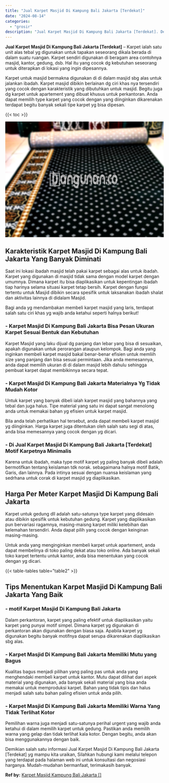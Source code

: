 ```yaml
---
title: "Jual Karpet Masjid Di Kampung Bali Jakarta [Terdekat]"
date: "2024-08-14"
categories: 
  - "grosir"
description: "Jual Karpet Masjid Di Kampung Bali Jakarta [Terdekat]. Demikian salah satu informasi Jual Karpet Masjid Di Kampung Bali Jakarta [Terdekat] yg mampu kita ur..."
---
```


**Jual Karpet Masjid Di Kampung Bali Jakarta \[Terdekat\]** – Karpet ialah satu unit alas tebal yg digunakan untuk tapakan seseorang dikala berada di dalam suatu ruangan. Karpet sendiri digunakan di beragam area contohnya masjid, kantor, gedung, dsb. Hal itu yang cocok dg kebutuhan seseorang untuk diterapkan di lokasi yang ingin dipesannya.

Karpet untuk masjid bermakna digunakan di di dalam masjid sbg alas untuk jalankan ibadah. Karpet masjid dibikin berlainan dg ciri khas nya tersendiri yang cocok dengan karakteristik yang dibutuhkan untuk masjid. Begitu juga dg karpet untuk apartement yang dibuat khusus untuk perkantoran. Anda dapat memilih type karpet yang cocok dengan yang diinginkan dikarenakan terdapat begitu banyak sekali tipe karpet yg bisa dipesan.

{{< toc >}}

![Jual Karpet Masjid Di Kampung Bali Jakarta [Terdekat]](/images/grosir-karpet-murah-47.png)

## Karakteristik Karpet Masjid Di Kampung Bali Jakarta Yang Banyak Diminati

Saat ini lokasi ibadah masjid telah pakai karpet sebagai alas untuk ibadah. Karpet yang digunakan di masjid tidak sama dengan model karpet dengan umumnya. Dimana karpet itu bisa diaplikasikan untuk kepentingan ibadah tiap harinya selama situasi karpet tetap bersih. Karpet dengan fungsi tertentu untuk Masjid dibikin secara spesifik untuk laksanakan ibadah shalat dan aktivitas lainnya di didalam Masjid.

Bagi anda yg mendambakan membeli karpet masjid yang laris, terdapat salah satu ciri khas yg wajib anda ketahui seperti halnya berikut!

### \- Karpet Masjid Di Kampung Bali Jakarta Bisa Pesan Ukuran Karpet Sesuai Bentuk dan Kebutuhan

Karpet Masjid yang laku dijual dg panjang dan lebar yang bisa di sesuaikan, apakah digunakan untuk perorangan ataupun kelompok. Bagi anda yang inginkan membeli karpet masjid bakal benar-benar efisien untuk memliih size yang panjang dan bisa sesuai permintaan. Jika anda memesannya, anda dapat memilih ukuran di di dalam masjid lebih dahulu sehingga pembuat karpet dapat membikinnya secara tepat.

### \- Karpet Masjid Di Kampung Bali Jakarta Materialnya Yg Tidak Mudah Kotor

Untuk karpet yang banyak dibeli ialah karpet masjid yang bahannya yang tebal dan juga halus. Tipe material yang satu ini dapat sangat menolong anda untuk memakai bahan yg efisien untuk karpet masjid.

Bila anda telah perhatikan hal tersebut, anda dapat membeli karpet masjid yg diinginkan. Harga karpet juga ditentukan oleh salah satu segi di atas, anda bisa memesannya yang cocok dengan yg dicari.

### \- Di Jual Karpet Masjid Di Kampung Bali Jakarta \[Terdekat\] Motif Karpetnya Minimalis

Karena untuk ibadah, maka type motif karpet yg paling banyak dibeli adalah bermotifkan tentang keislaman tdk norak. sebagaimana halnya motif Batik, Garis, dan lainnya. Pada intinya sesuai dengan nuansa keislaman yang sedrhana untuk corak di karpet masjid yg diaplikasikan.

## Harga Per Meter Karpet Masjid Di Kampung Bali Jakarta

Karpet untuk gedung dll adalah satu-satunya type karpet yang didesain atau dibikin spesifik untuk kebutuhan gedung. Karpet yang diaplikasikan pun bervariasi ragamnya, masing-maisng karpet miliki kelebihan dan kelemahan tersendiri. Anda dapat pilih yang cocok dengan keinginan masing-masing.

Untuk anda yang menginginkan membeli karpet untuk apartement, anda dapat membelinya di toko paling dekat atau toko online. Ada banyak sekali toko karpet tertentu untuk kantor, anda bisa menentukan yang cocok dengan yg dicari.

{{< table-tables table="table2" >}}

## Tips Menentukan Karpet Masjid Di Kampung Bali Jakarta Yang Baik

### \- motif Karpet Masjid Di Kampung Bali Jakarta

Dalam perkantoran, karpet yang paling efektif untuk diaplikasikan yaitu karpet yang punyai motif simpel. Dimana karpet yg digunakan di perkantoran akan digunakan dengan biasa saja. Apabila karpet yg digunakan begitu banyak motifnya dapat serupa dikarenakan diaplikasikan sbg alas.

### \- Karpet Masjid Di Kampung Bali Jakarta Memiliki Mutu yang Bagus

Kualitas bagus menjadi pilihan yang paling pas untuk anda yang menghendaki membeli karpet untuk kantor. Mutu dapat dilihat dari aspek material yang digunakan, ada banyak sekali material yang bisa anda memakai untuk memproduksi karpet. Bahan yang tidak tipis dan halus menjadi salah satu bahan paling efisien untuk anda pilih.

### \- Karpet Masjid Di Kampung Bali Jakarta Memiliki Warna Yang Tidak Terlihat Kotor

Pemilihan warna juga menjadi satu-satunya perihal urgent yang wajib anda ketahui di dalam memilih karpet untuk gedung. Pastikan anda memilih warna yang gelap dan tidak terlihat kala kotor. Dengan begitu, anda akan bisa menggunakannya dengan baik.

Demikian salah satu informasi Jual Karpet Masjid Di Kampung Bali Jakarta \[Terdekat\] yg mampu kita uraikan, Silahkan hubungi kami melalui telepon yang terdapat pada halaman web ini untuk konsultasi dan negosiasi harganya. Mudah-mudahan bermanfaat, terimakasih banyak.

**Ref by:**  [Karpet Masjid Kampung Bali Jakarta []](https://id.wikipedia.org/wiki/Karpet)

